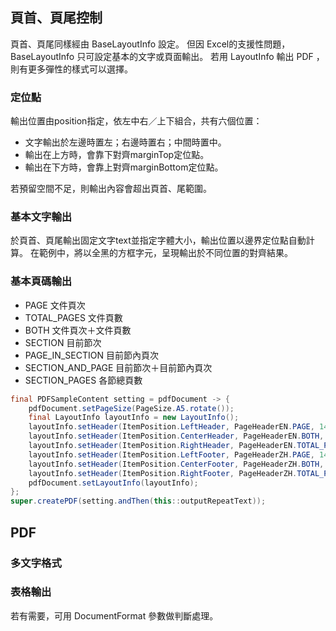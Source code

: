 ## 頁首、頁尾控制


頁首、頁尾同樣經由 BaseLayoutInfo 設定。
但因 Excel的支援性問題，BaseLayoutInfo 只可設定基本的文字或頁面輸出。
若用 LayoutInfo 輸出 PDF ，則有更多彈性的樣式可以選擇。

### 定位點

輸出位置由position指定，依左中右／上下組合，共有六個位置：

* 文字輸出於左邊時置左；右邊時置右；中間時置中。
* 輸出在上方時，會靠下對齊marginTop定位點。
* 輸出在下方時，會靠上對齊marginBottom定位點。

若預留空間不足，則輸出內容會超出頁首、尾範圍。


### 基本文字輸出

於頁首、頁尾輸出固定文字text並指定字體大小，輸出位置以邊界定位點自動計算。
在範例中，將以全黑的方框字元，呈現輸出於不同位置的對齊結果。



### 基本頁碼輸出


* PAGE	文件頁次
* TOTAL_PAGES	文件頁數
* BOTH 	文件頁次＋文件頁數
* SECTION	目前節次
* PAGE_IN_SECTION	目前節內頁次
* SECTION_AND_PAGE	目前節次＋目前節內頁次
* SECTION_PAGES	各節總頁數

``` java
final PDFSampleContent setting = pdfDocument -> {
    pdfDocument.setPageSize(PageSize.A5.rotate());
    final LayoutInfo layoutInfo = new LayoutInfo();
    layoutInfo.setHeader(ItemPosition.LeftHeader, PageHeaderEN.PAGE, 14);
    layoutInfo.setHeader(ItemPosition.CenterHeader, PageHeaderEN.BOTH, 14);
    layoutInfo.setHeader(ItemPosition.RightHeader, PageHeaderEN.TOTAL_PAGES, 14);
    layoutInfo.setHeader(ItemPosition.LeftFooter, PageHeaderZH.PAGE, 14);
    layoutInfo.setHeader(ItemPosition.CenterFooter, PageHeaderZH.BOTH, 14);
    layoutInfo.setHeader(ItemPosition.RightFooter, PageHeaderZH.TOTAL_PAGES, 14);
    pdfDocument.setLayoutInfo(layoutInfo);
};
super.createPDF(setting.andThen(this::outputRepeatText));
```




## PDF  

### 多文字格式

### 表格輸出

  
  
    
若有需要，可用 DocumentFormat 參數做判斷處理。


  